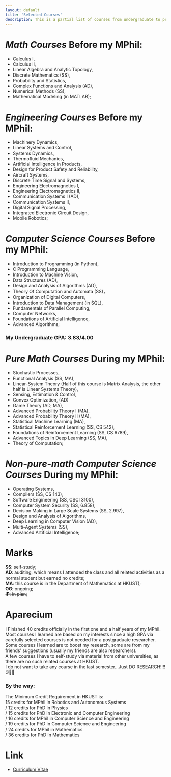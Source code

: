 ```yaml
---
layout: default
title: 'Selected Courses'
description: This is a partial list of courses from undergraduate to present.
---
```


# *Math Courses* Before my MPhil:  
- Calculus I,  
- Calculus II,  
- Linear Algebra and Analytic Topology,  
- Discrete Mathematics (SS),  
- Probability and Statistics,  
- Complex Functions and Analysis (AD),  
- Numerical Methods (SS),  
- Mathematical Modeling (in MATLAB);

# *Engineering Courses* Before my MPhil:  
- Machinery Dynamics,  
- Linear Systems and Control,  
- Systems Dynamics,  
- Thermofluid Mechanics,  
- Artificial Intelligence in Products,  
- Design for Product Safety and Reliability,  
- Aircraft Systems,  
- Discrete Time Signal and Systems,  
- Engineering Electromagnetics I,  
- Engineering Electromagnetics II,  
- Communication Systems I (AD),  
- Communication Systems II,  
- Digital Signal Processing,  
- Integrated Electronic Circuit Design,  
- Mobile Robotics;

# *Computer Science Courses* Before my MPhil:  
- Introduction to Programming (in Python),    
- C Programming Language,  
- Introduction to Machine Vision,  
- Data Structures (AD),  
- Design and Analysis of Algorithms (AD),  
- Theory Of Computation and Automata (SS)，  
- Organization of Digital Computers,  
- Introduction to Data Management (in SQL),  
- Fundamentals of Parallel Computing,  
- Computer Networks,  
- Foundations of Artificial Intelligence,  
- Advanced Algorithms;

### My Undergraduate GPA: 3.83/4.00  

# *Pure Math Courses* During my MPhil:  
- Stochastic Processes,  
- Functional Analysis (SS, MA),  
- Linear-System Theory (Half of this course is Matrix Analysis, the other half is Linear Systems Theory),  
- Sensing, Estimation & Control,  
- Convex Optimization, (AD)  
- Game Theory (AD, MA),  
- Advanced Probability Theory I (MA),  
- Advanced Probability Theory II (MA),  
- Statistical Machine Learning (MA),  
- Statistical Reinforcement Learning (SS, CS 542),  
- Foundations of Reinforcement Learning (SS, CS 6789),  
- Advanced Topics in Deep Learning (SS, MA),  
- Theory of Computation;

# *Non-pure-math Computer Science Courses* During my MPhil:   
- Operating Systems,  
- Compilers (SS, CS 143),  
- Software Engineering (SS, CSCI 3100),  
- Computer System Security (SS, 6.858),  
- Decision Making in Large Scale Systems (SS, 2.997),  
- Design and Analysis of Algorithms,  
- Deep Learning in Computer Vision (AD),  
- Multi-Agent Systems (SS),  
- Advanced Artificial Intelligence;

# Marks  
__SS__: self-study;  
__AD__: auditing, which means I attended the class and all related activities as a normal student but earned no credits;  
__MA__: this course is in the Department of Mathematics at HKUST);  
~~__OG__: ongoing;~~  
~~__IP__: in plan;~~

# Aparecium
I Finished 40 credits officially in the first one and a half years of my MPhil.  
Most courses I learned are based on my interests since a high GPA via carefully selected courses is not needed for a postgraduate researcher.  
Some courses I learned are to boost my research, some are from my friends' suggestions (usually my friends are also researchers).  
A few courses I have to self-study via material from other universities, as there are no such related courses at HKUST.  
I do not want to take any course in the last semester...Just DO RESEARCH!!!!⏰🏃‍♂️  

### By the way:  
The Minimum Credit Requirement in HKUST is:   
15 credits for MPhil in Robotics and Autonomous Systems  
/ 12 credits for PhD in Physics  
/ 15 credits for PhD in Electronic and Computer Engineering  
/ 16 credits for MPhil in Computer Science and Engineering  
/ 19 credits for PhD in Computer Science and Engineering  
/ 24 credits for MPhil in Mathematics  
/ 36 credits for PhD in Mathematics

# Link
- [Curriculum Vitae](https://github.com/klyw1998/LiangyaweiKuang/blob/gh-pages/cv.pdf)
